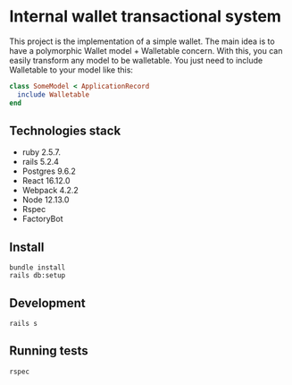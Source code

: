 # Internal wallet transactional system

This project is the implementation of a simple wallet. The main idea is to have a polymorphic Wallet model + Walletable concern. With this, you can easily transform any model to be walletable. You just need to include Walletable to your model like this:
```ruby
class SomeModel < ApplicationRecord
  include Walletable
end
```
## Technologies stack
* ruby 2.5.7.
* rails 5.2.4
* Postgres 9.6.2
* React 16.12.0
* Webpack 4.2.2
* Node 12.13.0
* Rspec
* FactoryBot

## Install
````
bundle install
rails db:setup
 ````
## Development
````
rails s
````
## Running tests
````
rspec
````
